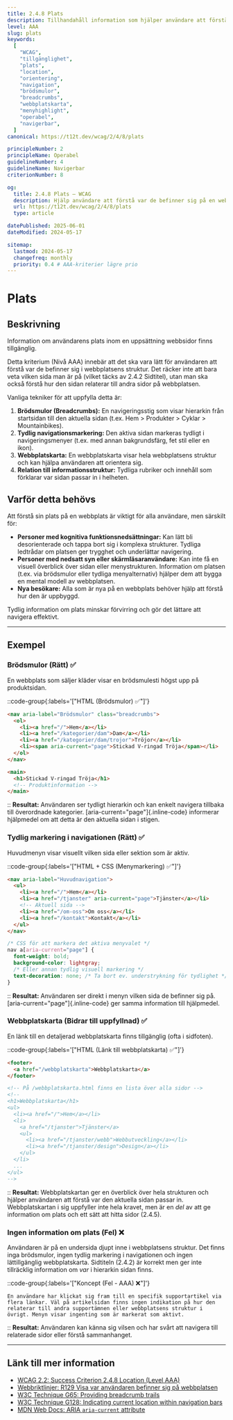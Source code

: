```yaml
---
title: 2.4.8 Plats
description: Tillhandahåll information som hjälper användare att förstå var de befinner sig inom en uppsättning webbsidor.
level: AAA
slug: plats
keywords:
  [
    "WCAG",
    "tillgänglighet",
    "plats",
    "location",
    "orientering",
    "navigation",
    "brödsmulor",
    "breadcrumbs",
    "webbplatskarta",
    "menyhighlight",
    "operabel",
    "navigerbar",
  ]
canonical: https://t12t.dev/wcag/2/4/8/plats

principleNumber: 2
principleName: Operabel
guidelineNumber: 4
guidelineName: Navigerbar
criterionNumber: 8

og:
  title: 2.4.8 Plats – WCAG
  description: Hjälp användare att förstå var de befinner sig på en webbplats.
  url: https://t12t.dev/wcag/2/4/8/plats
  type: article

datePublished: 2025-06-01
dateModified: 2024-05-17

sitemap:
  lastmod: 2024-05-17
  changefreq: monthly
  priority: 0.4 # AAA-kriterier lägre prio
---
```


# Plats

## Beskrivning

Information om användarens plats inom en uppsättning webbsidor finns tillgänglig.

Detta kriterium (Nivå AAA) innebär att det ska vara lätt för användaren att förstå var de befinner sig i webbplatsens struktur. Det räcker inte att bara veta vilken sida man är på (vilket täcks av 2.4.2 Sidtitel), utan man ska också förstå hur den sidan relaterar till andra sidor på webbplatsen.

Vanliga tekniker för att uppfylla detta är:

1.  **Brödsmulor (Breadcrumbs):** En navigeringsstig som visar hierarkin från startsidan till den aktuella sidan (t.ex. Hem > Produkter > Cyklar > Mountainbikes).
2.  **Tydlig navigationsmarkering:** Den aktiva sidan markeras tydligt i navigeringsmenyer (t.ex. med annan bakgrundsfärg, fet stil eller en ikon).
3.  **Webbplatskarta:** En webbplatskarta visar hela webbplatsens struktur och kan hjälpa användaren att orientera sig.
4.  **Relation till informationsstruktur:** Tydliga rubriker och innehåll som förklarar var sidan passar in i helheten.

## Varför detta behövs

Att förstå sin plats på en webbplats är viktigt för alla användare, men särskilt för:

- **Personer med kognitiva funktionsnedsättningar:** Kan lätt bli desorienterade och tappa bort sig i komplexa strukturer. Tydliga ledtrådar om platsen ger trygghet och underlättar navigering.
- **Personer med nedsatt syn eller skärmläsaranvändare:** Kan inte få en visuell överblick över sidan eller menystrukturen. Information om platsen (t.ex. via brödsmulor eller tydliga menyalternativ) hjälper dem att bygga en mental modell av webbplatsen.
- **Nya besökare:** Alla som är nya på en webbplats behöver hjälp att förstå hur den är uppbyggd.

Tydlig information om plats minskar förvirring och gör det lättare att navigera effektivt.

---

## Exempel

### Brödsmulor (Rätt) ✅

En webbplats som säljer kläder visar en brödsmulesti högst upp på produktsidan.

::code-group{:labels='["HTML (Brödsmulor) ✅"]'}

```html showLineNumbers
<nav aria-label="Brödsmulor" class="breadcrumbs">
  <ol>
    <li><a href="/">Hem</a></li>
    <li><a href="/kategorier/dam">Dam</a></li>
    <li><a href="/kategorier/dam/trojor">Tröjor</a></li>
    <li><span aria-current="page">Stickad V-ringad Tröja</span></li>
  </ol>
</nav>

<main>
  <h1>Stickad V-ringad Tröja</h1>
  <!-- Produktinformation -->
</main>
```

::
**Resultat:** Användaren ser tydligt hierarkin och kan enkelt navigera tillbaka till överordnade kategorier. [aria-current="page"]{.inline-code} informerar hjälpmedel om att detta är den aktuella sidan i stigen.

### Tydlig markering i navigationen (Rätt) ✅

Huvudmenyn visar visuellt vilken sida eller sektion som är aktiv.

::code-group{:labels='["HTML + CSS (Menymarkering) ✅"]'}

```html {4} showLineNumbers
<nav aria-label="Huvudnavigation">
  <ul>
    <li><a href="/">Hem</a></li>
    <li><a href="/tjanster" aria-current="page">Tjänster</a></li>
    <!-- Aktuell sida -->
    <li><a href="/om-oss">Om oss</a></li>
    <li><a href="/kontakt">Kontakt</a></li>
  </ul>
</nav>
```

```css showLineNumbers
/* CSS för att markera det aktiva menyvalet */
nav a[aria-current="page"] {
  font-weight: bold;
  background-color: lightgray;
  /* Eller annan tydlig visuell markering */
  text-decoration: none; /* Ta bort ev. understrykning för tydlighet */
}
```

::
**Resultat:** Användaren ser direkt i menyn vilken sida de befinner sig på. [aria-current="page"]{.inline-code} ger samma information till hjälpmedel.

### Webbplatskarta (Bidrar till uppfyllnad) ✅

En länk till en detaljerad webbplatskarta finns tillgänglig (ofta i sidfoten).

::code-group{:labels='["HTML (Länk till webbplatskarta) ✅"]'}

```html showLineNumbers
<footer>
  <a href="/webbplatskarta">Webbplatskarta</a>
</footer>

<!-- På /webbplatskarta.html finns en lista över alla sidor -->
<!--
<h1>Webbplatskarta</h1>
<ul>
  <li><a href="/">Hem</a></li>
  <li>
    <a href="/tjanster">Tjänster</a>
    <ul>
      <li><a href="/tjanster/webb">Webbutveckling</a></li>
      <li><a href="/tjanster/design">Design</a></li>
    </ul>
  </li>
  ...
</ul>
-->
```

::
**Resultat:** Webbplatskartan ger en överblick över hela strukturen och hjälper användaren att förstå var den aktuella sidan passar in. Webbplatskartan i sig uppfyller inte hela kravet, men är en _del_ av att ge information om plats och ett sätt att hitta sidor (2.4.5).

### Ingen information om plats (Fel) ❌

Användaren är på en undersida djupt inne i webbplatsens struktur. Det finns inga brödsmulor, ingen tydlig markering i navigationen och ingen lättillgänglig webbplatskarta. Sidtiteln (2.4.2) är korrekt men ger inte tillräcklig information om _var_ i hierarkin sidan finns.

::code-group{:labels='["Koncept (Fel - AAA) ❌"]'}

```text [Beskrivning]
En användare har klickat sig fram till en specifik supportartikel via flera länkar. Väl på artikelsidan finns ingen indikation på hur den relaterar till andra supportämnen eller webbplatsens struktur i övrigt. Menyn visar ingenting som är markerat som aktivt.
```

::
**Resultat:** Användaren kan känna sig vilsen och har svårt att navigera till relaterade sidor eller förstå sammanhanget.

---

## Länk till mer information

- [WCAG 2.2: Success Criterion 2.4.8 Location (Level AAA)](https://www.w3.org/WAI/WCAG22/Understanding/location.html)
- [Webbriktlinjer: R129 Visa var användaren befinner sig på webbplatsen](https://www.digg.se/webbriktlinjer/alla-webbriktlinjer/visa-var-anvandaren-befinner-sig-pa-webbplatsen)
- [W3C Technique G65: Providing breadcrumb trails](https://www.w3.org/WAI/WCAG22/Techniques/general/G65)
- [W3C Technique G128: Indicating current location within navigation bars](https://www.w3.org/WAI/WCAG22/Techniques/general/G128)
- [MDN Web Docs: ARIA `aria-current` attribute](https://developer.mozilla.org/en-US/docs/Web/Accessibility/ARIA/Attributes/aria-current)
